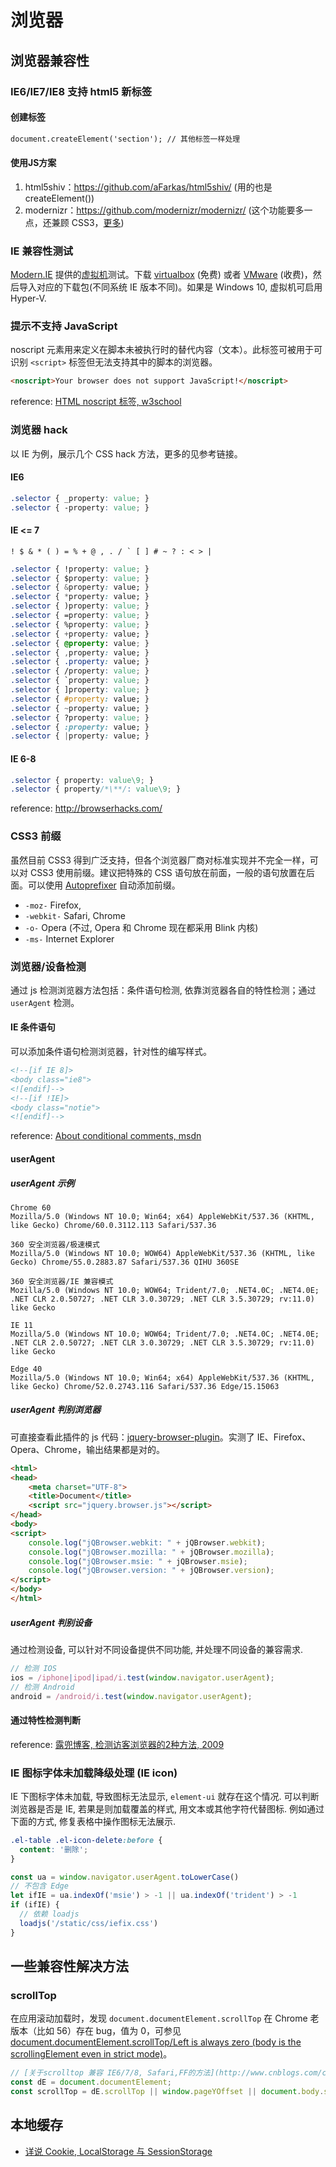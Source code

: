 # 浏览器

## 浏览器兼容性

### IE6/IE7/IE8 支持 html5 新标签

#### 创建标签

```html
document.createElement('section'); // 其他标签一样处理
```

#### 使用JS方案

1. html5shiv：<https://github.com/aFarkas/html5shiv/> (用的也是 createElement())
2. modernizr：<https://github.com/modernizr/modernizr/> (这个功能要多一点，还兼顾 CSS3，[更多](http://www.osmn00.com/translation/221.html))

### IE 兼容性测试

[Modern.IE](https://dev.modern.ie/) 提供的[虚拟机](https://dev.modern.ie/tools/vms/windows/)测试。下载 [virtualbox](https://www.virtualbox.org/) (免费) 或者 [VMware](http://www.vmware.com/) (收费)，然后导入对应的下载包(不同系统 IE 版本不同)。如果是 Windows 10, 虚拟机可启用 Hyper-V.

### 提示不支持 JavaScript

noscript 元素用来定义在脚本未被执行时的替代内容（文本）。此标签可被用于可识别 `<script>` 标签但无法支持其中的脚本的浏览器。

```html
<noscript>Your browser does not support JavaScript!</noscript>
```

reference: [HTML noscript 标签, w3school](http://www.w3school.com.cn/tags/tag_noscript.asp)

### 浏览器 hack

以 IE 为例，展示几个 CSS hack 方法，更多的见参考链接。

#### IE6

```css
.selector { _property: value; }
.selector { -property: value; }
```

#### IE <= 7

``! $ & * ( ) = % + @ , . / ` [ ] # ~ ? : < > |``

```css
.selector { !property: value; }
.selector { $property: value; }
.selector { &property: value; }
.selector { *property: value; }
.selector { )property: value; }
.selector { =property: value; }
.selector { %property: value; }
.selector { +property: value; }
.selector { @property: value; }
.selector { ,property: value; }
.selector { .property: value; }
.selector { /property: value; }
.selector { `property: value; }
.selector { ]property: value; }
.selector { #property: value; }
.selector { ~property: value; }
.selector { ?property: value; }
.selector { :property: value; }
.selector { |property: value; }
```

#### IE 6-8

```css
.selector { property: value\9; }
.selector { property/*\**/: value\9; }
```

reference: <http://browserhacks.com/>

### CSS3 前缀

虽然目前 CSS3 得到广泛支持，但各个浏览器厂商对标准实现并不完全一样，可以对 CSS3 使用前缀。建议把特殊的 CSS 语句放在前面，一般的语句放置在后面。可以使用 [Autoprefixer](https://github.com/search?utf8=%E2%9C%93&q=Autoprefixer) 自动添加前缀。

- `-moz-` Firefox,
- `-webkit-` Safari, Chrome
- `-o-` Opera (不过, Opera 和 Chrome 现在都采用 Blink 内核)
- `-ms-` Internet Explorer

### 浏览器/设备检测

通过 js 检测浏览器方法包括：条件语句检测, 依靠浏览器各自的特性检测；通过 `userAgent` 检测。

#### IE 条件语句

可以添加条件语句检测浏览器，针对性的编写样式。

```html
<!--[if IE 8]>
<body class="ie8">
<![endif]-->
<!--[if !IE]>
<body class="notie">
<![endif]-->
```

reference: [About conditional comments, msdn](https://msdn.microsoft.com/en-us/library/ms537512(v=vs.85).aspx)

#### userAgent

##### userAgent 示例

```text
Chrome 60
Mozilla/5.0 (Windows NT 10.0; Win64; x64) AppleWebKit/537.36 (KHTML, like Gecko) Chrome/60.0.3112.113 Safari/537.36

360 安全浏览器/极速模式
Mozilla/5.0 (Windows NT 10.0; WOW64) AppleWebKit/537.36 (KHTML, like Gecko) Chrome/55.0.2883.87 Safari/537.36 QIHU 360SE

360 安全浏览器/IE 兼容模式
Mozilla/5.0 (Windows NT 10.0; WOW64; Trident/7.0; .NET4.0C; .NET4.0E; .NET CLR 2.0.50727; .NET CLR 3.0.30729; .NET CLR 3.5.30729; rv:11.0) like Gecko

IE 11
Mozilla/5.0 (Windows NT 10.0; WOW64; Trident/7.0; .NET4.0C; .NET4.0E; .NET CLR 2.0.50727; .NET CLR 3.0.30729; .NET CLR 3.5.30729; rv:11.0) like Gecko

Edge 40
Mozilla/5.0 (Windows NT 10.0; Win64; x64) AppleWebKit/537.36 (KHTML, like Gecko) Chrome/52.0.2743.116 Safari/537.36 Edge/15.15063
```

##### userAgent 判别浏览器

可直接查看此插件的 js 代码：[jquery-browser-plugin](https://github.com/gabceb/jquery-browser-plugin)。实测了 IE、Firefox、Opera、Chrome，输出结果都是对的。

```html
<html>
<head>
    <meta charset="UTF-8">
    <title>Document</title>
    <script src="jquery.browser.js"></script>
</head>
<body>
<script>
    console.log("jQBrowser.webkit: " + jQBrowser.webkit);
    console.log("jQBrowser.mozilla: " + jQBrowser.mozilla);
    console.log("jQBrowser.msie: " + jQBrowser.msie);
    console.log("jQBrowser.version: " + jQBrowser.version);
</script>
</body>
</html>
```

##### userAgent 判别设备

通过检测设备, 可以针对不同设备提供不同功能, 并处理不同设备的兼容需求.

```javascript
// 检测 IOS
ios = /iphone|ipod|ipad/i.test(window.navigator.userAgent);
// 检测 Android
android = /android/i.test(window.navigator.userAgent);
```

#### 通过特性检测判断

reference: [露兜博客, 检测访客浏览器的2种方法, 2009](http://www.ludou.org/2-way-to-detect-browser.html)

### IE 图标字体未加载降级处理 (IE icon)

IE 下图标字体未加载, 导致图标无法显示, `element-ui` 就存在这个情况. 可以判断浏览器是否是 IE, 若果是则加载覆盖的样式, 用文本或其他字符代替图标. 例如通过下面的方式, 修复表格中操作图标无法展示.

```css
.el-table .el-icon-delete:before {
  content: '删除';
}
```

```javascript
const ua = window.navigator.userAgent.toLowerCase()
// 不包含 Edge
let ifIE = ua.indexOf('msie') > -1 || ua.indexOf('trident') > -1
if (ifIE) {
  // 依赖 loadjs
  loadjs('/static/css/iefix.css')
}
```

## 一些兼容性解决方法

### scrollTop

在应用滚动加载时，发现 `document.documentElement.scrollTop` 在 Chrome 老版本（比如 56）存在 bug，值为 0，可参见 [document.documentElement.scrollTop/Left is always zero (body is the scrollingElement even in strict mode)](https://bugs.chromium.org/p/chromium/issues/detail?id=157855)。

```javascript
// [关于scrolltop 兼容 IE6/7/8, Safari,FF的方法](http://www.cnblogs.com/ckmouse/archive/2012/01/30/2332076.html)
const dE = document.documentElement;
const scrollTop = dE.scrollTop || window.pageYOffset || document.body.scrollTop;
```

## 本地缓存

- [详说 Cookie, LocalStorage 与 SessionStorage](http://jerryzou.com/posts/cookie-and-web-storage/)
